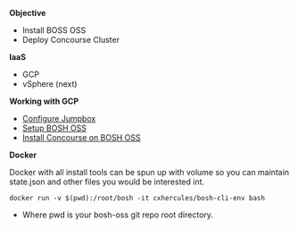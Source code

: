 **Objective**

* Install BOSS OSS
* Deploy Concourse Cluster

**IaaS**

* GCP
* vSphere (next)

**Working with GCP**

* [Configure Jumpbox](https://github.com/amlan-pivotal/bosh-oss/issues/3)
* [Setup BOSH OSS](https://github.com/amlan-pivotal/bosh-oss/issues/2)
* [Install Concourse on BOSH OSS](https://github.com/amlan-pivotal/bosh-oss/issues/4)

**Docker**

Docker with all install tools can be spun up with volume so you can maintain state.json and other files you would be interested int. 

```
docker run -v $(pwd):/root/bosh -it cxhercules/bosh-cli-env bash
```

* Where pwd is your bosh-oss git repo root directory.  
